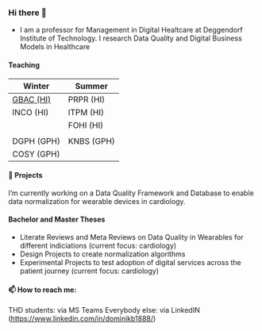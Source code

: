 ### Hi there 👋

- I am a professor for Management in Digital Healtcare at Deggendorf Institute of Technology. I research Data Quality and Digital Business Models in Healthcare


#### Teaching

|  Winter    | Summer     |
|---         |---         |
| [GBAC (HI)](https://github.com/dominikb1888/GBAC)  | PRPR (HI)  |  
| INCO (HI)  | ITPM (HI)  |
|            | FOHI (HI)  |
|            |             
| DGPH (GPH) | KNBS (GPH) |
| COSY (GPH) |            |



#### 🔭 Projects
I’m currently working on a Data Quality Framework and Database to enable data normalization for wearable devices in cardiology.

#### Bachelor and Master Theses

- Literate Reviews and Meta Reviews on Data Quality in Wearables for different indiciations (current focus: cardiology)
- Design Projects to create normalization algorithms
- Experimental Projects to test adoption of digital services across the patient journey (current focus: cardiology)


#### 📫 How to reach me: 

THD students: via MS Teams
Everybody else: via LinkedIN (https://www.linkedin.com/in/dominikb1888/)
